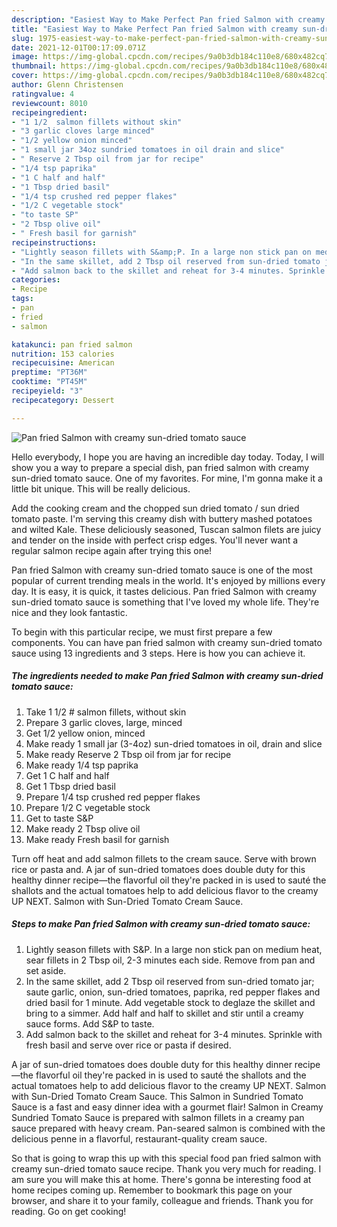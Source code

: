```yaml
---
description: "Easiest Way to Make Perfect Pan fried Salmon with creamy sun-dried tomato sauce"
title: "Easiest Way to Make Perfect Pan fried Salmon with creamy sun-dried tomato sauce"
slug: 1975-easiest-way-to-make-perfect-pan-fried-salmon-with-creamy-sun-dried-tomato-sauce
date: 2021-12-01T00:17:09.071Z
image: https://img-global.cpcdn.com/recipes/9a0b3db184c110e8/680x482cq70/pan-fried-salmon-with-creamy-sun-dried-tomato-sauce-recipe-main-photo.jpg
thumbnail: https://img-global.cpcdn.com/recipes/9a0b3db184c110e8/680x482cq70/pan-fried-salmon-with-creamy-sun-dried-tomato-sauce-recipe-main-photo.jpg
cover: https://img-global.cpcdn.com/recipes/9a0b3db184c110e8/680x482cq70/pan-fried-salmon-with-creamy-sun-dried-tomato-sauce-recipe-main-photo.jpg
author: Glenn Christensen
ratingvalue: 4
reviewcount: 8010
recipeingredient:
- "1 1/2  salmon fillets without skin"
- "3 garlic cloves large minced"
- "1/2 yellow onion minced"
- "1 small jar 34oz sundried tomatoes in oil drain and slice"
- " Reserve 2 Tbsp oil from jar for recipe"
- "1/4 tsp paprika"
- "1 C half and half"
- "1 Tbsp dried basil"
- "1/4 tsp crushed red pepper flakes"
- "1/2 C vegetable stock"
- "to taste SP"
- "2 Tbsp olive oil"
- " Fresh basil for garnish"
recipeinstructions:
- "Lightly season fillets with S&amp;P. In a large non stick pan on medium heat, sear fillets in 2 Tbsp oil, 2-3 minutes each side. Remove from pan and set aside."
- "In the same skillet, add 2 Tbsp oil reserved from sun-dried tomato jar; saute garlic, onion, sun-dried tomatoes, paprika, red pepper flakes and dried basil for 1 minute. Add vegetable stock to deglaze the skillet and bring to a simmer. Add half and half to skillet and stir until a creamy sauce forms. Add S&amp;P to taste."
- "Add salmon back to the skillet and reheat for 3-4 minutes. Sprinkle with fresh basil and serve over rice or pasta if desired."
categories:
- Recipe
tags:
- pan
- fried
- salmon

katakunci: pan fried salmon 
nutrition: 153 calories
recipecuisine: American
preptime: "PT36M"
cooktime: "PT45M"
recipeyield: "3"
recipecategory: Dessert

---
```



![Pan fried Salmon with creamy sun-dried tomato sauce](https://img-global.cpcdn.com/recipes/9a0b3db184c110e8/680x482cq70/pan-fried-salmon-with-creamy-sun-dried-tomato-sauce-recipe-main-photo.jpg)

Hello everybody, I hope you are having an incredible day today. Today, I will show you a way to prepare a special dish, pan fried salmon with creamy sun-dried tomato sauce. One of my favorites. For mine, I'm gonna make it a little bit unique. This will be really delicious.

Add the cooking cream and the chopped sun dried tomato / sun dried tomato paste. I&#39;m serving this creamy dish with buttery mashed potatoes and wilted Kale. These deliciously seasoned, Tuscan salmon filets are juicy and tender on the inside with perfect crisp edges. You&#39;ll never want a regular salmon recipe again after trying this one!

Pan fried Salmon with creamy sun-dried tomato sauce is one of the most popular of current trending meals in the world. It's enjoyed by millions every day. It is easy, it is quick, it tastes delicious. Pan fried Salmon with creamy sun-dried tomato sauce is something that I've loved my whole life. They're nice and they look fantastic.


To begin with this particular recipe, we must first prepare a few components. You can have pan fried salmon with creamy sun-dried tomato sauce using 13 ingredients and 3 steps. Here is how you can achieve it.

<!--inarticleads1-->

##### The ingredients needed to make Pan fried Salmon with creamy sun-dried tomato sauce:

1. Take 1 1/2 # salmon fillets, without skin
1. Prepare 3 garlic cloves, large, minced
1. Get 1/2 yellow onion, minced
1. Make ready 1 small jar (3-4oz) sun-dried tomatoes in oil, drain and slice
1. Make ready  Reserve 2 Tbsp oil from jar for recipe
1. Make ready 1/4 tsp paprika
1. Get 1 C half and half
1. Get 1 Tbsp dried basil
1. Prepare 1/4 tsp crushed red pepper flakes
1. Prepare 1/2 C vegetable stock
1. Get to taste S&amp;P
1. Make ready 2 Tbsp olive oil
1. Make ready  Fresh basil for garnish


Turn off heat and add salmon fillets to the cream sauce. Serve with brown rice or pasta and. A jar of sun-dried tomatoes does double duty for this healthy dinner recipe—the flavorful oil they&#39;re packed in is used to sauté the shallots and the actual tomatoes help to add delicious flavor to the creamy UP NEXT. Salmon with Sun-Dried Tomato Cream Sauce. 

<!--inarticleads2-->

##### Steps to make Pan fried Salmon with creamy sun-dried tomato sauce:

1. Lightly season fillets with S&amp;P. In a large non stick pan on medium heat, sear fillets in 2 Tbsp oil, 2-3 minutes each side. Remove from pan and set aside.
1. In the same skillet, add 2 Tbsp oil reserved from sun-dried tomato jar; saute garlic, onion, sun-dried tomatoes, paprika, red pepper flakes and dried basil for 1 minute. Add vegetable stock to deglaze the skillet and bring to a simmer. Add half and half to skillet and stir until a creamy sauce forms. Add S&amp;P to taste.
1. Add salmon back to the skillet and reheat for 3-4 minutes. Sprinkle with fresh basil and serve over rice or pasta if desired.


A jar of sun-dried tomatoes does double duty for this healthy dinner recipe—the flavorful oil they&#39;re packed in is used to sauté the shallots and the actual tomatoes help to add delicious flavor to the creamy UP NEXT. Salmon with Sun-Dried Tomato Cream Sauce. This Salmon in Sundried Tomato Sauce is a fast and easy dinner idea with a gourmet flair! Salmon in Creamy Sundried Tomato Sauce is prepared with salmon fillets in a creamy pan sauce prepared with heavy cream. Pan-seared salmon is combined with the delicious penne in a flavorful, restaurant-quality cream sauce. 

So that is going to wrap this up with this special food pan fried salmon with creamy sun-dried tomato sauce recipe. Thank you very much for reading. I am sure you will make this at home. There's gonna be interesting food at home recipes coming up. Remember to bookmark this page on your browser, and share it to your family, colleague and friends. Thank you for reading. Go on get cooking!
